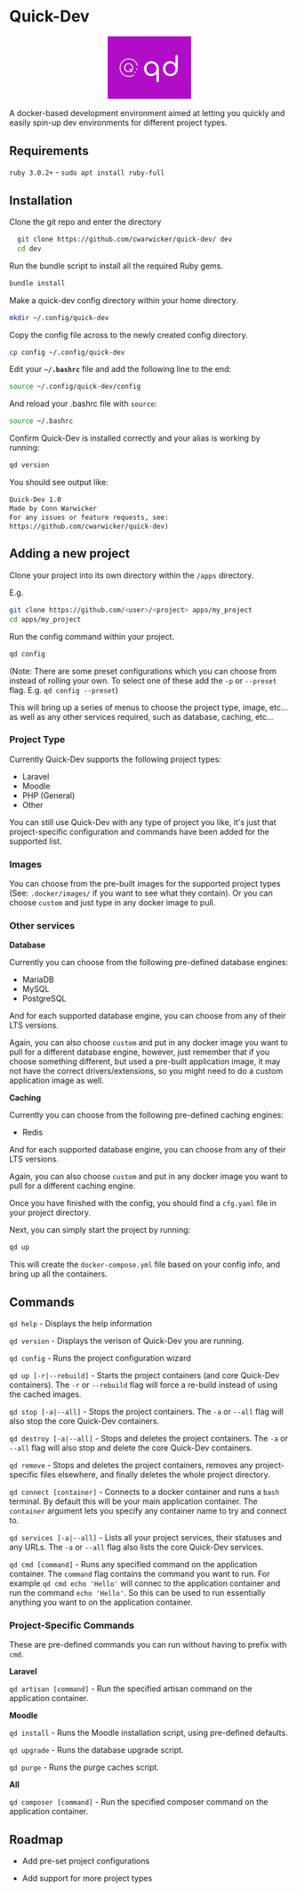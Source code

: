 
# Quick-Dev

<div align="center">
    <img src="logo.png" style="width:150px;">
</div>

A docker-based development environment aimed at letting you quickly and easily spin-up dev environments for different project types.


## Requirements
`ruby 3.0.2+` - `sudo apt install ruby-full`

## Installation


Clone the git repo and enter the directory

```bash
  git clone https://github.com/cwarwicker/quick-dev/ dev
  cd dev
```

Run the bundle script to install all the required Ruby gems.

```bash
bundle install
```

Make a quick-dev config directory within your home directory.

```bash
mkdir ~/.config/quick-dev
```

Copy the config file across to the newly created config directory.

```bash
cp config ~/.config/quick-dev
```

Edit your **`~/.bashrc`** file and add the following line to the end:

```bash
source ~/.config/quick-dev/config
```

And reload your .bashrc file with `source`:

```bash
source ~/.bashrc
```

Confirm Quick-Dev is installed correctly and your alias is working by running:

```bash
qd version
```

You should see output like:

    Quick-Dev 1.0
    Made by Conn Warwicker
    For any issues or feature requests, see: https://github.com/cwarwicker/quick-dev)

## Adding a new project

Clone your project into its own directory within the `/apps` directory.

E.g.
```bash
git clone https://github.com/<user>/<project> apps/my_project
cd apps/my_project
```

Run the config command within your project.

```bash
qd config
```

(Note: There are some preset configurations which you can choose from instead of rolling your own. To select one of these add the `-p` or `--preset` flag. E.g. `qd config --preset`)

This will bring up a series of menus to choose the project type, image, etc... as well as any other services required, such as database, caching, etc...

### Project Type
Currently Quick-Dev supports the following project types:

- Laravel
- Moodle
- PHP (General)
- Other

You can still use Quick-Dev with any type of project you like, it's just that project-specific configuration and commands have been added for the supported list.

### Images
You can choose from the pre-built images for the supported project types (See: `.docker/images/` if you want to see what they contain). Or you can choose `custom` and just type in any docker image to pull.

### Other services

**Database**

Currently you can choose from the following pre-defined database engines:

- MariaDB
- MySQL
- PostgreSQL

And for each supported database engine, you can choose from any of their LTS versions.

Again, you can also choose `custom` and put in any docker image you want to pull for a different database engine, however, just remember that if you choose something different, but used a pre-built application image, it may not have the correct drivers/extensions, so you might need to do a custom application image as well.

**Caching**

Currently you can choose from the following pre-defined caching engines:

- Redis

And for each supported database engine, you can choose from any of their LTS versions.

Again, you can also choose `custom` and put in any docker image you want to pull for a different caching engine.


Once you have finished with the config, you should find a `cfg.yaml` file in your project directory.

Next, you can simply start the project by running:

```bash
qd up
```

This will create the `docker-compose.yml` file based on your config info, and bring up all the containers.
## Commands

`qd help` - Displays the help information

`qd version` - Displays the verison of Quick-Dev you are running.

`qd config` - Runs the project configuration wizard

`qd up [-r|--rebuild]` - Starts the project containers (and core Quick-Dev containers). The `-r` or `--rebuild` flag will force a re-build instead of using the cached images.

`qd stop [-a|--all]` - Stops the project containers. The `-a` or `--all` flag will also stop the core Quick-Dev containers.

`qd destroy [-a|--all]` - Stops and deletes the project containers. The `-a` or `--all` flag will also stop and delete the core Quick-Dev containers.

`qd remove` - Stops and deletes the project containers, removes any project-specific files elsewhere, and finally deletes the whole project directory.

`qd connect [container]` - Connects to a docker container and runs a `bash` terminal. By default this will be your main application container. The `container` argument lets you specify any container name to try and connect to.

`qd services [-a|--all]` - Lists all your project services, their statuses and any URLs. The `-a` or `--all` flag also lists the core Quick-Dev services.

`qd cmd [command]` - Runs any specified command on the application container. The `command` flag contains the command you want to run. For example `qd cmd echo 'Hello'` will connec to the application container and run the command `echo 'Hello'`. So this can be used to run essentially anything you want to on the application container.

### Project-Specific Commands

These are pre-defined commands you can run without having to prefix with `cmd`.

**Laravel**

`qd artisan [command]` - Run the specified artisan command on the application container.

**Moodle**

`qd install` - Runs the Moodle installation script, using pre-defined defaults.

`qd upgrade` - Runs the database upgrade script.

`qd purge` - Runs the purge caches script.

**All**

`qd composer [command]` - Run the specified composer command on the application container.


## Roadmap

- Add pre-set project configurations

- Add support for more project types

